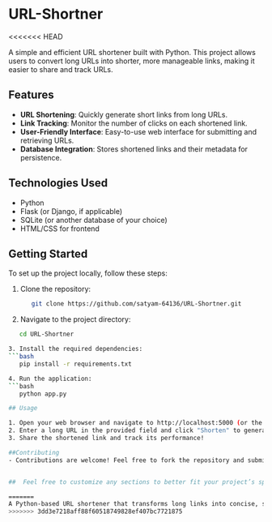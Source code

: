 # URL-Shortner
<<<<<<< HEAD

A simple and efficient URL shortener built with Python. This project allows users to convert long URLs into shorter, more manageable links, making it easier to share and track URLs.

## Features

- **URL Shortening**: Quickly generate short links from long URLs.
- **Link Tracking**: Monitor the number of clicks on each shortened link.
- **User-Friendly Interface**: Easy-to-use web interface for submitting and retrieving URLs.
- **Database Integration**: Stores shortened links and their metadata for persistence.

## Technologies Used

- Python
- Flask (or Django, if applicable)
- SQLite (or another database of your choice)
- HTML/CSS for frontend

## Getting Started

To set up the project locally, follow these steps:

1. Clone the repository:
   ```bash
      git clone https://github.com/satyam-64136/URL-Shortner.git

2. Navigate to the project directory:
  ```bash
     cd URL-Shortner

3. Install the required dependencies:
  ```bash
     pip install -r requirements.txt

4. Run the application:
  ```bash
     python app.py

## Usage

1. Open your web browser and navigate to http://localhost:5000 (or the port you specified).
2. Enter a long URL in the provided field and click "Shorten" to generate your new short link.
3. Share the shortened link and track its performance!

##Contributing
- Contributions are welcome! Feel free to fork the repository and submit pull requests.


##  Feel free to customize any sections to better fit your project’s specifics!

=======
A Python-based URL shortener that transforms long links into concise, shareable URLs. Featuring a user-friendly interface and link tracking, this project makes it easy to manage and monitor your links efficiently.
>>>>>>> 3dd3e7218aff88f60518749828ef407bc7721875
